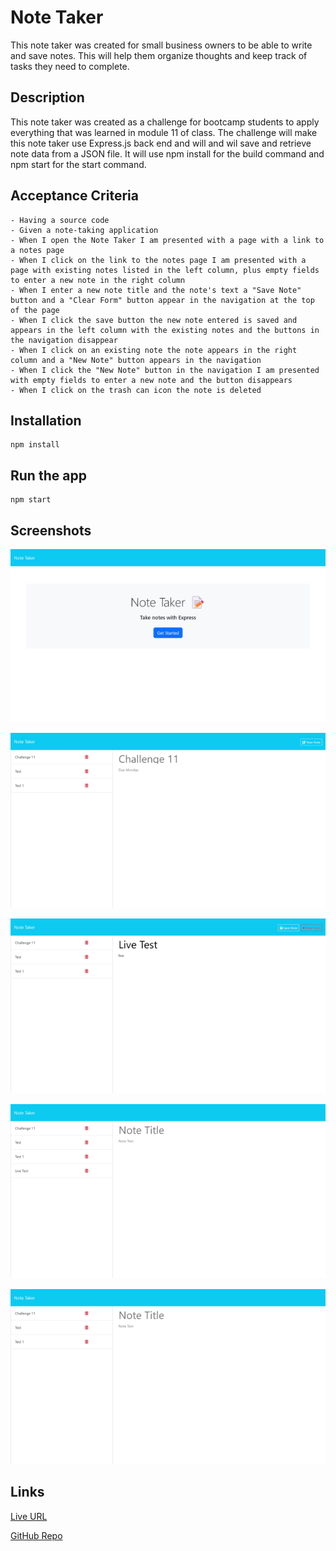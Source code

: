 # Note Taker

This note taker was created for small business owners to be able to write and save notes. This will help them organize thoughts and keep track of tasks they need to complete.

## Description

This note taker was created as a challenge for bootcamp students to apply everything that was learned in module 11 of class. The challenge will make this note taker use Express.js back end and will and wil save and retrieve note data from a JSON file. It will use npm install for the build command and npm start for the start command.

## Acceptance Criteria

    - Having a source code
    - Given a note-taking application
    - When I open the Note Taker I am presented with a page with a link to a notes page
    - When I click on the link to the notes page I am presented with a page with existing notes listed in the left column, plus empty fields to enter a new note in the right column
    - When I enter a new note title and the note's text a "Save Note" button and a "Clear Form" button appear in the navigation at the top of the page
    - When I click the save button the new note entered is saved and appears in the left column with the existing notes and the buttons in the navigation disappear
    - When I click on an existing note the note appears in the right column and a "New Note" button appears in the navigation 
    - When I click the "New Note" button in the navigation I am presented with empty fields to enter a new note and the button disappears
    - When I click on the trash can icon the note is deleted

## Installation
 ```
npm install
  ```

## Run the app
 ```
npm start
  ```

## Screenshots

![alttext](./assets/Note-Taker%20start%20page.png)

![alttext](./assets/Note-Taker1.png)

![alttext](./assets/Note-Taker%20buttons.png)

![alttext](./assets/Note-Taker2.png)

![alttext](./assets/Note-TakerDeletedNote.png)

## Links

[Live URL](https://note-taker-lk75.onrender.com)

[GitHub Repo](https://github.com/zoniaramirez/note-taker)